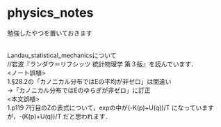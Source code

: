 # physics_notes
勉強したやつを置いておきます<br><br>

Landau_statistical_mechanicsについて<br>
//岩波『ランダウ＝リフシッツ 統計物理学 第３版』を読んでいます．<br>
<ノート誤植><br>
1.§28.2の「カノニカル分布ではEの平均が非ゼロ」は間違い<br>
→「カノニカル分布ではEのゆらぎが非ゼロ」に訂正<br>
<本文誤植><br>
1.p119 7行目のZの表式について，expの中が(-K(p)+U(q))/T になっていますが，-(K(p)+U(q))/T だと思われます．<br>

